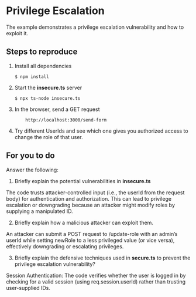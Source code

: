 # Privilege Escalation

The example demonstrates a privilege escalation vulnerability and how to exploit it.

## Steps to reproduce

1. Install all dependencies

   `$ npm install`

2. Start the **insecure.ts** server

   `$ npx ts-node insecure.ts`

3. In the browser, send a GET request

   ```
       http://localhost:3000/send-form
   ```

4. Try different UserIds and see which one gives you authorized access to change the role of that user.

## For you to do

Answer the following:

1. Briefly explain the potential vulnerabilities in **insecure.ts**

The code trusts attacker-controlled input (i.e., the userId from the request body) for authentication and authorization.
This can lead to privilege escalation or downgrading because an attacker might modify roles by supplying a manipulated ID.

2. Briefly explain how a malicious attacker can exploit them.

An attacker can submit a POST request to /update-role with an admin’s userId while setting newRole to a less privileged value (or vice versa), effectively downgrading or escalating privileges.

3. Briefly explain the defensive techniques used in **secure.ts** to prevent the privilege escalation vulnerability?

Session Authentication:
The code verifies whether the user is logged in by checking for a valid session (using req.session.userId) rather than trusting user-supplied IDs.
